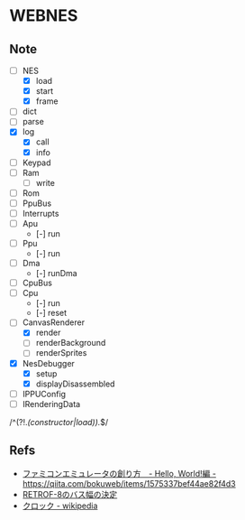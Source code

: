 # WEBNES

## Note

- [ ] NES
  - [x] load
  - [x] start
  - [x] frame
- [ ] dict
- [ ] parse
- [x] log
  - [x] call
  - [x] info
- [ ] Keypad
- [ ] Ram
  - [ ] write
- [ ] Rom
- [ ] PpuBus
- [ ] Interrupts
- [ ] Apu
  - [-] run
- [ ] Ppu
  - [-] run
- [ ] Dma
  - [-] runDma
- [ ] CpuBus
- [ ] Cpu
  - [-] run
  - [-] reset
- [ ] CanvasRenderer
  - [x] render
  - [ ] renderBackground
  - [ ] renderSprites
- [x] NesDebugger
  - [x] setup
  - [x] displayDisassembled

- [ ] IPPUConfig
- [ ] IRenderingData

/^(?!.*(constructor|load)).*$/

## Refs

- [ファミコンエミュレータの創り方　- Hello, World!編 -](https://qiita.com/bokuweb/items/1575337bef44ae82f4d3) https://qiita.com/bokuweb/items/1575337bef44ae82f4d3
- [RETROF-8のバス幅の決定](http://diode.matrix.jp/R8/DESIGN/RETROF_03_04.htm)
- [クロック - wikipedia](https://ja.wikipedia.org/wiki/%E3%82%AF%E3%83%AD%E3%83%83%E3%82%AF)
